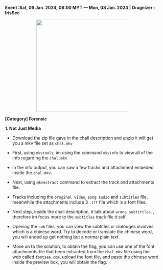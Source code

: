 **Event :Sat, 06 Jan. 2024, 08:00 MYT — Mon, 08 Jan. 2024 | Oragnizer : IrisSec**


<p align="center">
   <img src="https://ctftime.org/media/team/iris-zoomed.jpg" width=300>
</p>

**[Category] Forensic**

**1. Not Just Media**

* Download the zip file gave in the chall description and unzip it will get you a mkv file set as `chal.mkv`

* First, using `mkvtools`, im using the command `mkvinfo` to view all of the info regarding the `chal.mkv`.

* in the info output, you can saw a few tracks and attachment embeded inside the `chal.mkv`.

* Next, using `mkvextract` command to extract the track and attachments file.

* Tracks including the `oroginal video`, `song audio` and `subtitles` file, meanwhile the attachments include 3 `.tff` file which is a font files.

* Next step, inside the chall description, it talk about `wrong subtittles.`, therefore im focus more to the `subtitles` track file it self.

* Opening the `sub` files, you can view the subtitles or dialouges involves which is a chinese word. Try to decode or translate the chinese word, you will ended up get nothing but a normal plain text.

* Move on to the solution, to obtain the flag, you can use one of the font attachments file that been extracted from the `chal.mkv` file using the web called `fontsee.com`, upload the font file, and paste the chinese word inside the preview box, you will obtain the flag. 
